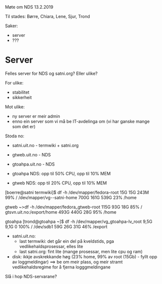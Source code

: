 Møte om NDS 13.2.2019

Til stades: Børre, Chiara, Lene, Sjur, Trond

Saker:
* server
* ???

# Server

Felles server for NDS og satni.org? Eller ulike?

For ulike:
* stabilitet
* sikkerheit

Mot ulike:
* ny server er meir admin
* enno ein server som vi må be IT-avdelinga om (vi har ganske mange som det er)

Stoda no:
* satni.uit.no - termwiki + satni.org
* gtweb.uit.no - NDS
* gtoahpa.uit.no - NDS

* gtoahpa NDS: opp til 50% CPU, opp til 10% MEM
* gtweb NDS: opp til 20% CPU, opp til 10% MEM

[boerre@satni termwiki]$ df -h
/dev/mapper/fedora-root      15G   15G  243M  99% /
/dev/mapper/vg--satni-home  700G  161G  539G  23% /home

gtweb
~>df -h
/dev/mapper/fedora_gtweb-root      115G   93G    18G   85% /
gtsvn.uit.no:/export/home          493G  440G    28G   95% /home

gtoahpa
[trond@gtoahpa ~]$ df -h
/dev/mapper/vg_gtoahpa-lv_root     9,5G  9,1G     0 100% /
/dev/sdb1                           59G   26G   31G  46% /export

* satni.uit.no:
    - last termwiki: det går ein del på kveldstids, pga vedlikehaldsprosessar, elles lite
    - last satni.org: fint lite (mange prosessar, men lite cpu og ram)
* disk: ikkje avskrekkande høg (23% home, 99% av root (15Gb) - fyllt opp av loggmeldingar) ==> be om meir plass, og meir stramt vedlikehaldsregime for å fjerna logggmeldingane

Slå i hop NDS-servarane?
